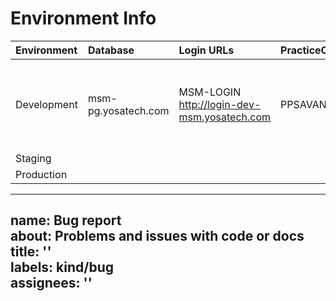 # Environment Info

| Environment | Database     | Login URLs | PracticeCode | UserCode | Password | API URLs
| :-----------| :------- | :--------- | :------------| :------ | :---------- | :----------
|Development|msm-pg.yosatech.com| MSM-LOGIN http://login-dev-msm.yosatech.com | PPSAVANI01|jivrajmehta|admin@admin1234| API-Gateway http://msm-api.yosatech.com MSM-PM  http://msm-pm-dev-msm.yosatech.com
|Staging|
|Production|

---
name: Bug report  
about: Problems and issues with code or docs  
title: ''  
labels: kind/bug  
assignees: ''  
---
